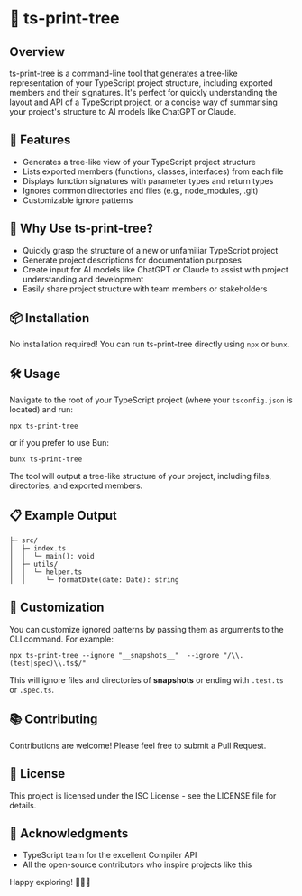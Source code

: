# 🌳 ts-print-tree

## Overview

ts-print-tree is a command-line tool that generates a tree-like representation of your TypeScript project structure, including exported members and their signatures. It's perfect for quickly understanding the layout and API of a TypeScript project, or a concise way of summarising your project's structure to AI models like ChatGPT or Claude.

## 🚀 Features

- Generates a tree-like view of your TypeScript project structure
- Lists exported members (functions, classes, interfaces) from each file
- Displays function signatures with parameter types and return types
- Ignores common directories and files (e.g., node_modules, .git)
- Customizable ignore patterns

## 🤖 Why Use ts-print-tree?

- Quickly grasp the structure of a new or unfamiliar TypeScript project
- Generate project descriptions for documentation purposes
- Create input for AI models like ChatGPT or Claude to assist with project understanding and development
- Easily share project structure with team members or stakeholders

## 📦 Installation

No installation required! You can run ts-print-tree directly using `npx` or `bunx`.

## 🛠️ Usage

Navigate to the root of your TypeScript project (where your `tsconfig.json` is located) and run:

```
npx ts-print-tree
```

or if you prefer to use Bun:

```
bunx ts-print-tree
```

The tool will output a tree-like structure of your project, including files, directories, and exported members.

## 📋 Example Output

```
├─ src/
│  ├─ index.ts
│  │  └─ main(): void
│  ├─ utils/
│  │  └─ helper.ts
│  │     └─ formatDate(date: Date): string
```

## 🔧 Customization

You can customize ignored patterns by passing them as arguments to the CLI command. For example:

```
npx ts-print-tree --ignore "__snapshots__"  --ignore "/\\.(test|spec)\\.ts$/"
```

This will ignore files and directories of __snapshots__ or ending with `.test.ts` or `.spec.ts`.

## 📚 Contributing

Contributions are welcome! Please feel free to submit a Pull Request.

## 📄 License

This project is licensed under the ISC License - see the LICENSE file for details.

## 🙏 Acknowledgments

- TypeScript team for the excellent Compiler API
- All the open-source contributors who inspire projects like this

Happy exploring! 🕵️‍♀️🌟
<!--
```

This revised README focuses on the CLI usage of `ts-print-tree`, removes mention of the programmatic API, updates the license to ISC, and adjusts the example output as requested. It also includes information about running with both `npx` and `bunx`.
-->
